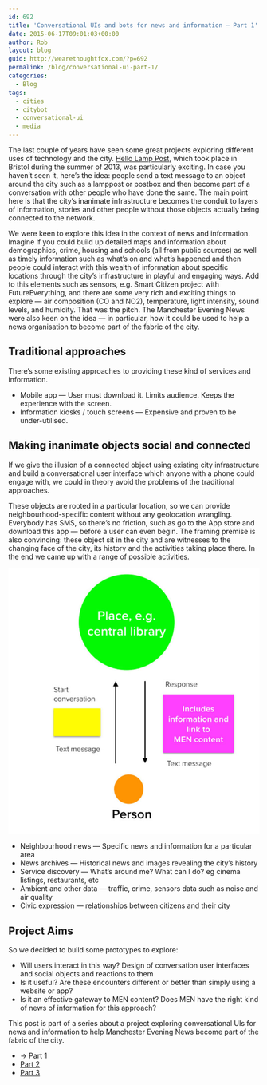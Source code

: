 ```yaml
---
id: 692
title: 'Conversational UIs and bots for news and information — Part 1'
date: 2015-06-17T09:01:03+00:00
author: Rob
layout: blog
guid: http://wearethoughtfox.com/?p=692
permalink: /blog/conversational-ui-part-1/
categories:
  - Blog
tags:
  - cities
  - citybot
  - conversational-ui
  - media
---
```

The last couple of years have seen some great projects exploring different uses of technology and the city. [Hello Lamp Post](http://www.hellolamppost.co.uk/), which took place in Bristol during the summer of 2013, was particularly exciting. In case you haven’t seen it, here’s the idea: people send a text message to an object around the city such as a lamppost or postbox and then become part of a conversation with other people who have done the same. The main point here is that the city’s inanimate infrastructure becomes the conduit to layers of information, stories and other people without those objects actually being connected to the network.

We were keen to explore this idea in the context of news and information. Imagine if you could build up detailed maps and information about demographics, crime, housing and schools (all from public sources) as well as timely information such as what’s on and what’s happened and then people could interact with this wealth of information about specific locations through the city’s infrastructure in playful and engaging ways. Add to this elements such as sensors, e.g. Smart Citizen project with FutureEverything, and there are some very rich and exciting things to explore — air composition (CO and NO2), temperature, light intensity, sound levels, and humidity. That was the pitch. The Manchester Evening News were also keen on the idea — in particular, how it could be used to help a news organisation to become part of the fabric of the city.

## Traditional approaches

There’s some existing approaches to providing these kind of services and information.

  * Mobile app — User must download it. Limits audience. Keeps the experience with the screen.
  * Information kiosks / touch screens — Expensive and proven to be under-utilised.

## Making inanimate objects social and connected

If we give the illusion of a connected object using existing city infrastructure and build a conversational user interface which anyone with a phone could engage with, we could in theory avoid the problems of the traditional approaches.

These objects are rooted in a particular location, so we can provide neighbourhood-specific content without any geolocation wrangling. Everybody has SMS, so there’s no friction, such as go to the App store and download this app — before a user can even begin. The framing premise is also convincing: these object sit in the city and are witnesses to the changing face of the city, its history and the activities taking place there. In the end we came up with a range of possible activities.

![Possible opportunities for interaction](/images/blog-men-project.001.jpg)

  * Neighbourhood news — Specific news and information for a particular area
  * News archives — Historical news and images revealing the city’s history
  * Service discovery — What’s around me? What can I do? eg cinema listings, restaurants, etc
  * Ambient and other data — traffic, crime, sensors data such as noise and air quality
  * Civic expression — relationships between citizens and their city

## Project Aims

So we decided to build some prototypes to explore:

  * Will users interact in this way? Design of conversation user interfaces and social objects and reactions to them
  * Is it useful? Are these encounters different or better than simply using a website or app?
  * Is it an effective gateway to MEN content? Does MEN have the right kind of news of information for this approach?

This post is part of a series about a project exploring conversational UIs for news and information to help Manchester Evening News become part of the fabric of the city.

* → Part 1
* [Part 2](/blog/conversational-ui-part-2/)
* [Part 3](/blog/conversational-uis-part-3/)

